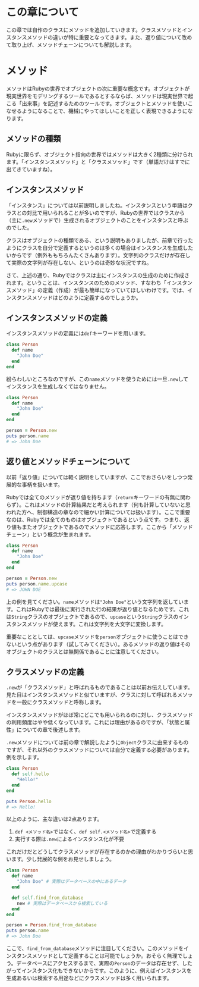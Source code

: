 # この章について

この章では自作のクラスにメソッドを追加していきます。クラスメソッドとインスタンスメソッドの違いが特に重要となってきます。また、返り値について改めて取り上げ、メソッドチェーンについても解説します。

# メソッド

メソッドはRubyの世界でオブジェクトの次に重要な概念です。オブジェクトが現実世界をモデリングするツールであるとするならば、メソッドは現実世界で起こる「出来事」を記述するためのツールです。オブジェクトとメソッドを使いこなせるようになることで、機械にやってほしいことを正しく表現できるようになります。

## メソッドの種類

Rubyに限らず、オブジェクト指向の世界ではメソッドは大きく2種類に分けられます。「インスタンスメソッド」と「クラスメソッド」です（単語だけはすでに出てきていますね）。

## インスタンスメソッド

「インスタンス」については以前説明しましたね。インスタンスという単語はクラスとの対比で用いられることが多いのですが、Rubyの世界ではクラスから（主に`.new`メソッドで）生成されるオブジェクトのことをインスタンスと呼ぶのでした。

クラスはオブジェクトの種類である、という説明もありましたが、前章で行ったようにクラスを自分で定義するというのは多くの場合はインスタンスを生成したいからです（例外ももちろんたくさんあります）。文字列のクラスだけが存在して実際の文字列が存在しない、というのは奇妙な状況ですね。

さて、上述の通り、Rubyではクラスは主にインスタンスの生成のために作成されます。ということは、インスタンスのためのメソッド、すなわち「インスタンスメソッド」の定義（作成）が最も簡単になっていてほしいわけです。では、インスタンスメソッドはどのように定義するのでしょうか。

## インスタンスメソッドの定義

インスタンスメソッドの定義には`def`キーワードを用います。

```ruby
class Person
  def name
    "John Doe"
  end
end
```

紛らわしいところなのですが、この`name`メソッドを使うためには一旦`.new`してインスタンスを生成しなくてはなりません。

```ruby
class Person
  def name
    "John Doe"
  end
end

person = Person.new
puts person.name
# => John Doe
```

## 返り値とメソッドチェーンについて

以前「返り値」については軽く説明をしていますが、ここでおさらいをしつつ発展的な事柄を扱います。

Rubyでは全てのメソッドが返り値を持ちます（`return`キーワードの有無に関わらず）。これはメソッドの計算結果だと考えられます（何も計算していないと思われた方へ、制御構造の章なので細かい計算については扱います）。ここで重要なのは、Rubyでは全てのものはオブジェクトであるという点です。つまり、返り値もまたオブジェクトであるのでメソッドに応答します。ここから「メソッドチェーン」という概念が生まれます。

```ruby
class Person
  def name
    "John Doe"
  end
end

person = Person.new
puts person.name.upcase
# => JOHN DOE
```

上の例を見てください。`name`メソッドは`"John Doe"`という文字列を返しています。これはRubyでは最後に実行された行の結果が返り値となるためです。これは`String`クラスのオブジェクトであるので、`upcase`という`String`クラスのインスタンスメソッドが使えます。これは文字列を大文字に変換します。

重要なこととしては、`upcase`メソッドを`person`オブジェクトに使うことはできないという点があります（試してみてください）。あるメソッドの返り値はそのオブジェクトのクラスとは無関係であることに注意してください。

## クラスメソッドの定義

`.new`が「クラスメソッド」と呼ばれるものであることは以前お伝えしています。見た目はインスタンスメソッドと似ていますが、クラスに対して呼ばれるメソッドを一般にクラスメソッドと呼称します。

インスタンスメソッドがほぼ常にどこでも用いられるのに対し、クラスメソッドの利用頻度はやや低くなっています。これには理由があるのですが、「状態と属性」についての章で後述します。

`.new`メソッドについては前の章で解説したように`Object`クラスに由来するものですが、それ以外のクラスメソッドについては自分で定義する必要があります。例を示します。

```ruby
class Person
  def self.hello
    "Hello!"
  end
end

puts Person.hello
# => Hello!
```

以上のように、主な違いは2点あります。

1. `def <メソッド名>`ではなく、`def self.<メソッド名>`で定義する
2. 実行する際は`.new`によるインスタンス化が不要

これだけだとどうしてクラスメソッドが存在するのかの理由がわかりづらいと思います。少し発展的な例をお見せしましょう。

```ruby
class Person
  def name
    "John Doe" # 実際はデータベースの中にあるデータ
  end

  def self.find_from_database
    new # 実際はデータベースから検索している
  end
end

person = Person.find_from_database
puts person.name
# => John Doe
```

ここで、`find_from_database`メソッドに注目してください。このメソッドをインスタンスメソッドとして定義することは可能でしょうか。おそらく無理でしょう。データベースにアクセスするまで、実際の`Person`のデータは存在せず、したがってインスタンス化もできないからです。このように、例えばインスタンスを生成あるいは検索する用途などにクラスメソッドは多く用いられます。
